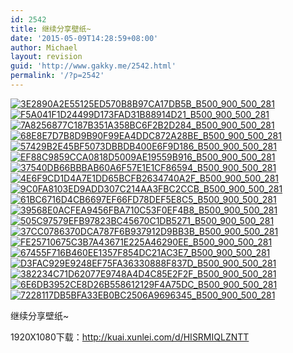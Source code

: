 ```yaml
---
id: 2542
title: 继续分享壁纸~
date: '2015-05-09T14:28:59+08:00'
author: Michael
layout: revision
guid: 'http://www.gakky.me/2542.html'
permalink: '/?p=2542'
---
```


[![3E2890A2E55125ED570B8B97CA17DB5B_B500_900_500_281](http://www.yui-aragaki.org/wp-content/uploads/img/3E2890A2E55125ED570B8B97CA17DB5B_B500_900_500_281.jpeg)](http://www.yui-aragaki.org/wp-content/uploads/img/3E2890A2E55125ED570B8B97CA17DB5B_B1280_1280_1280_720.jpeg) [![F5A041F1D24499D173FAD31B88914D21_B500_900_500_281](http://www.yui-aragaki.org/wp-content/uploads/img/F5A041F1D24499D173FAD31B88914D21_B500_900_500_281.jpeg)](http://www.yui-aragaki.org/wp-content/uploads/img/F5A041F1D24499D173FAD31B88914D21_B1280_1280_1280_720.jpeg) [![7A8256877C187B351A358BC6F2B2D284_B500_900_500_281](http://www.yui-aragaki.org/wp-content/uploads/img/7A8256877C187B351A358BC6F2B2D284_B500_900_500_281.jpeg)](http://www.yui-aragaki.org/wp-content/uploads/img/7A8256877C187B351A358BC6F2B2D284_B1280_1280_1280_720.jpeg) [![68E8E7D7B8D9B90F99EA4DDC872A28BE_B500_900_500_281](http://www.yui-aragaki.org/wp-content/uploads/img/68E8E7D7B8D9B90F99EA4DDC872A28BE_B500_900_500_281.jpeg)](http://www.yui-aragaki.org/wp-content/uploads/img/68E8E7D7B8D9B90F99EA4DDC872A28BE_B1280_1280_1280_720.jpeg) [![57429B2E45BF5073DBBDB400E6F9D186_B500_900_500_281](http://www.yui-aragaki.org/wp-content/uploads/img/57429B2E45BF5073DBBDB400E6F9D186_B500_900_500_281.jpeg)](http://www.yui-aragaki.org/wp-content/uploads/img/57429B2E45BF5073DBBDB400E6F9D186_B1280_1280_1280_720.jpeg) [![EF88C9859CCA0818D5009AE19559B916_B500_900_500_281](http://www.yui-aragaki.org/wp-content/uploads/img/EF88C9859CCA0818D5009AE19559B916_B500_900_500_281.jpeg)](http://www.yui-aragaki.org/wp-content/uploads/img/EF88C9859CCA0818D5009AE19559B916_B1280_1280_1280_720.jpeg) [![37540DB66BBBAB60A6F57E1E1CF86594_B500_900_500_281](http://www.yui-aragaki.org/wp-content/uploads/img/37540DB66BBBAB60A6F57E1E1CF86594_B500_900_500_281.jpeg)](http://www.yui-aragaki.org/wp-content/uploads/img/37540DB66BBBAB60A6F57E1E1CF86594_B1280_1280_1280_720.jpeg) [![4E6F9CD1D4A7E1DD65BCFB2634740A2F_B500_900_500_281](http://www.yui-aragaki.org/wp-content/uploads/img/4E6F9CD1D4A7E1DD65BCFB2634740A2F_B500_900_500_281.jpeg)](http://www.yui-aragaki.org/wp-content/uploads/img/4E6F9CD1D4A7E1DD65BCFB2634740A2F_B1280_1280_1280_720.jpeg) [![9C0FA8103ED9ADD307C214AA3FBC2CCB_B500_900_500_281](http://www.yui-aragaki.org/wp-content/uploads/img/9C0FA8103ED9ADD307C214AA3FBC2CCB_B500_900_500_281.jpeg)](http://www.yui-aragaki.org/wp-content/uploads/img/9C0FA8103ED9ADD307C214AA3FBC2CCB_B1280_1280_1280_720.jpeg) [![61BC6716D4CB6697EF66FD78DEF5E8C5_B500_900_500_281](http://www.yui-aragaki.org/wp-content/uploads/img/61BC6716D4CB6697EF66FD78DEF5E8C5_B500_900_500_281.jpeg)](http://www.yui-aragaki.org/wp-content/uploads/img/61BC6716D4CB6697EF66FD78DEF5E8C5_B1280_1280_1280_720.jpeg) [![39568E0ACFEA9456FBA710C53F0EF4B8_B500_900_500_281](http://www.yui-aragaki.org/wp-content/uploads/img/39568E0ACFEA9456FBA710C53F0EF4B8_B500_900_500_281.jpeg)](http://www.yui-aragaki.org/wp-content/uploads/img/39568E0ACFEA9456FBA710C53F0EF4B8_B1280_1280_1280_720.jpeg) [![505C97579EFB97823BC45670C1DB5271_B500_900_500_281](http://www.yui-aragaki.org/wp-content/uploads/img/505C97579EFB97823BC45670C1DB5271_B500_900_500_281.jpeg)](http://www.yui-aragaki.org/wp-content/uploads/img/505C97579EFB97823BC45670C1DB5271_B1280_1280_1280_720.jpeg) [![37CC0786370DCA787F6B937912D9BB3B_B500_900_500_281](http://www.yui-aragaki.org/wp-content/uploads/img/37CC0786370DCA787F6B937912D9BB3B_B500_900_500_281.jpeg)](http://www.yui-aragaki.org/wp-content/uploads/img/37CC0786370DCA787F6B937912D9BB3B_B1280_1280_1280_720.jpeg) [![FE25710675C3B7A43671E225A46290EE_B500_900_500_281](http://www.yui-aragaki.org/wp-content/uploads/img/FE25710675C3B7A43671E225A46290EE_B500_900_500_281.jpeg)](http://www.yui-aragaki.org/wp-content/uploads/img/FE25710675C3B7A43671E225A46290EE_B1280_1280_1280_720.jpeg) [![67455F716B460EE1357F854DC21AC3E7_B500_900_500_281](http://www.yui-aragaki.org/wp-content/uploads/img/67455F716B460EE1357F854DC21AC3E7_B500_900_500_281.jpeg)](http://www.yui-aragaki.org/wp-content/uploads/img/67455F716B460EE1357F854DC21AC3E7_B1280_1280_1280_720.jpeg) [![D3FAC929E9248EF75FA36330888F837D_B500_900_500_281](http://www.yui-aragaki.org/wp-content/uploads/img/D3FAC929E9248EF75FA36330888F837D_B500_900_500_281.jpeg)](http://www.yui-aragaki.org/wp-content/uploads/img/D3FAC929E9248EF75FA36330888F837D_B1280_1280_1280_720.jpeg) [![382234C71D62077E9748A4D4C85E2F2F_B500_900_500_281](http://www.yui-aragaki.org/wp-content/uploads/img/382234C71D62077E9748A4D4C85E2F2F_B500_900_500_281.jpeg)](http://www.yui-aragaki.org/wp-content/uploads/img/382234C71D62077E9748A4D4C85E2F2F_B1280_1280_1280_720.jpeg) [![6E6DB3952CE8D26B558612129F4A75DC_B500_900_500_281](http://www.yui-aragaki.org/wp-content/uploads/img/6E6DB3952CE8D26B558612129F4A75DC_B500_900_500_281.jpeg)](http://www.yui-aragaki.org/wp-content/uploads/img/6E6DB3952CE8D26B558612129F4A75DC_B1280_1280_1280_720.jpeg) [![7228117DB5BFA33EB0BC2506A9696345_B500_900_500_281](http://www.yui-aragaki.org/wp-content/uploads/img/7228117DB5BFA33EB0BC2506A9696345_B500_900_500_281.jpeg)](http://www.yui-aragaki.org/wp-content/uploads/img/7228117DB5BFA33EB0BC2506A9696345_B1280_1280_1280_720.jpeg)

继续分享壁纸~

1920X1080下载：<http://kuai.xunlei.com/d/HISRMIQLZNTT>